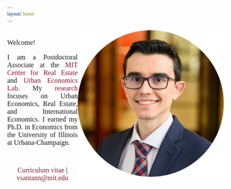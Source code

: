 ```yaml
---
layout: home
---
```


 <style>
   p.ex1 {
     max-width: 520px;
    }
 
 html * {
        font-family: Cambria,Georgia,serif; 
      }
 
 a:link, a:visited {
  background-color: white;
  color: rgb(134, 21, 44);
  text-align: center;
  text-decoration: none;
}
 
 a:hover {
   text-decoration:underline;
}
 </style>

   <img src="./files/profile_c2.png" alt="profile" style="width: 340px;" align="right" />

<p style="font-size:16px"  align="justify" class="ex1"><br>Welcome!<br/></p>

<p style="font-size:16px"  align="justify" class="ex1">
I am a Postdoctoral Associate at the <a target="_blank" rel="noopener noreferrer" href="https://mitcre.mit.edu/">MIT Center for Real Estate</a> and <a target="_blank" rel="noopener noreferrer" href="https://urbaneconomics.mit.edu">Urban Economics Lab</a>. My <a class="page-link" href="/research/">research</a> focuses on Urban Economics, Real Estate, and International Economics. I earned my Ph.D. in Economics from the University of Illinois at Urbana-Champaign.</p><br/>

<p align="center" class="ex1"><font size="3"> <a class="page-link" target="_blank" rel="noopener noreferrer" href="/files/vpsantanna_CV.pdf"><i class="fa-solid fa-file-pdf"></i> Curriculum vitae</a> | <a href="mailto:vsantann@mit.edu"> <i class="fa-solid fa-envelope"></i> vsantann@mit.edu</a> </font></p>

<a rel="me" href="https://econtwitter.net/@vpsantanna"></a>
